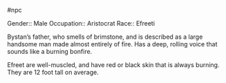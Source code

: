 #npc 

Gender:: Male
Occupation:: Aristocrat
Race:: Efreeti

Bystan’s father, who smells of brimstone, and is described as a large handsome man made almost entirely of fire. Has a deep, rolling voice that sounds like a burning bonfire.

Efreet are well-muscled, and have red or black skin that is always burning. They are 12 foot tall on average.
